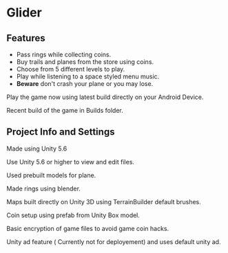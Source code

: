 # Glider

## Features
  - Pass rings while collecting coins.
  - Buy trails and planes from the store using coins.
  - Choose from 5 different levels to play.
  - Play while listening to a space styled menu music.
  - **Beware** don't crash your plane or you may lose.

Play the game now using latest build directly on your Android Device.

Recent build of the game in Builds folder.

## Project Info and Settings
Made using Unity 5.6

Use Unity 5.6 or higher to view and edit files.

Used prebuilt models for plane.

Made rings using blender.

Maps built directly on Unity 3D using TerrainBuilder default brushes.

Coin setup using prefab from Unity Box model.

Basic encryption of game files to avoid game coin hacks.

Unity ad feature ( Currently not for deployement) and uses default unity ad.
